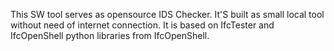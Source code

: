 This SW tool serves as opensource IDS Checker. It'S built as small local tool without need of internet connection. It is based on IfcTester and IfcOpenShell python libraries from IfcOpenShell.
